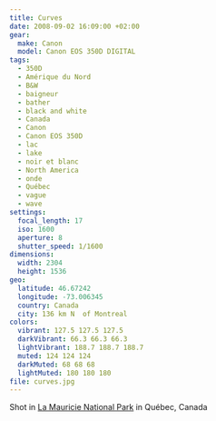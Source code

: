 ```yaml
---
title: Curves
date: 2008-09-02 16:09:00 +02:00
gear:
  make: Canon
  model: Canon EOS 350D DIGITAL
tags:
  - 350D
  - Amérique du Nord
  - B&W
  - baigneur
  - bather
  - black and white
  - Canada
  - Canon
  - Canon EOS 350D
  - lac
  - lake
  - noir et blanc
  - North America
  - onde
  - Québec
  - vague
  - wave
settings:
  focal_length: 17
  iso: 1600
  aperture: 8
  shutter_speed: 1/1600
dimensions:
  width: 2304
  height: 1536
geo:
  latitude: 46.67242
  longitude: -73.006345
  country: Canada
  city: 136 km N  of Montreal
colors:
  vibrant: 127.5 127.5 127.5
  darkVibrant: 66.3 66.3 66.3
  lightVibrant: 188.7 188.7 188.7
  muted: 124 124 124
  darkMuted: 68 68 68
  lightMuted: 180 180 180
file: curves.jpg
---
```


Shot in <a href="https://en.wikipedia.org/wiki/La_Mauricie_National_Park">La Mauricie National Park</a> in Québec, Canada
